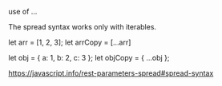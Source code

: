 

use of ...

The spread syntax works only with iterables.

let arr = [1, 2, 3];
let arrCopy = [...arr]

let obj = { a: 1, b: 2, c: 3 };
let objCopy = { ...obj };

https://javascript.info/rest-parameters-spread#spread-syntax



